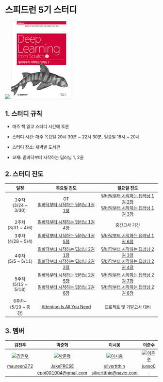 # 스피드런 5기 스터디
<p align = "left">
  <img src="https://github.com/WegraLee/deep-learning-from-scratch/blob/master/cover_image.jpg" width="200">
  <img src="https://github.com/ExcelsiorCJH/DLFromScratch2/blob/master/cover.jpg" width="200">
</p>

## 1. 스터디 규칙

- 매주 책 읽고 스터디 시간에 토론

- 스터디 시간: 매주 목요일 20시 30분 ~ 22시 30분, 일요일 18시 ~  20시

- 스터디 장소: 새벽벌 도서관

- 교재: 밑바닥부터 시작하는 딥러닝 1, 2권




## 2. 스터디 진도
|일정|목요일 진도|일요일 진도|
|:--:|:--:|:--:|
|1주차 <br> (3/24 ~ 3/30)| OT <br> [밑바닥부터 시작하는 딥러닝 1권 1장](https://github.com/JakeFRCSE/SpeedLearn05/tree/master/src/book01/ch01)| [밑바닥부터 시작하는 딥러닝 1권 2장](https://github.com/JakeFRCSE/SpeedLearn05/tree/master/src/book01/ch02) <br> [밑바닥부터 시작하는 딥러닝 1권 3장](https://github.com/JakeFRCSE/SpeedLearn05/tree/master/src/book01/ch03)|
|2주차 <br> (3/31 ~ 4/6)|[밑바닥부터 시작하는 딥러닝 1권 4장](https://github.com/JakeFRCSE/SpeedLearn05/tree/master/src/book01/ch04) | 중간고사 기간 |
|3주차 <br> (4/28 ~ 5/4)|[밑바닥부터 시작하는 딥러닝 1권 5장](https://github.com/JakeFRCSE/SpeedLearn05/tree/master/src/book01/ch05) | [밑바닥부터 시작하는 딥러닝 1권 6장](https://github.com/JakeFRCSE/SpeedLearn05/tree/master/src/book01/ch06) |
|4주차 <br> (5/5 ~ 5/11)|[밑바닥부터 시작하는 딥러닝 2권 1장](https://github.com/JakeFRCSE/SpeedLearn05/tree/master/src/book02/ch01) <br> [밑바닥부터 시작하는 딥러닝 2권 2장](https://github.com/JakeFRCSE/SpeedLearn05/tree/master/src/ch02) | [밑바닥부터 시작하는 딥러닝 2권 3장](https://github.com/JakeFRCSE/SpeedLearn05/tree/master/src/book02/ch03) <br> [밑바닥부터 시작하는 딥러닝 2권 4장](https://github.com/JakeFRCSE/SpeedLearn05/tree/master/src/book02/ch04) |
|5주차 <br> (5/12 ~ 5/18)|[밑바닥부터 시작하는 딥러닝 2권 5장](https://github.com/JakeFRCSE/SpeedLearn05/tree/master/src/book02/ch05) <br> [밑바닥부터 시작하는 딥러닝 2권 6장](https://github.com/JakeFRCSE/SpeedLearn05/tree/master/src/book02/ch06) | [밑바닥부터 시작하는 딥러닝 2권 7장](https://github.com/JakeFRCSE/SpeedLearn05/tree/master/src/book02/ch07) <br> [밑바닥부터 시작하는 딥러닝 2권 8장](https://github.com/JakeFRCSE/SpeedLearn05/tree/master/src/book02/ch08) |
|6주차~ <br> (5/19 ~ 종강)| [Attention Is All You Need](https://arxiv.org/pdf/1706.03762) | 프로젝트 및 기말고사 대비 |

## 3. 멤버
| 김진우 | 박준혁 | 이시웅 | 이준수 |
|:-------:|:-------:| :------: | :------: |
|<a href="https://github.com/maureen272"><img width="100px" alt="김진우" src="https://avatars.githubusercontent.com/u/105576797?v=4" /></a>|<a href="https://github.com/JakeFRCSE"><img width="100px" alt="박준혁" src="https://avatars.githubusercontent.com/u/162955476?v=4" /></a>|<a href="https://github.com/silverttthin"><img width="100px" alt="이시웅" src="https://avatars.githubusercontent.com/u/83443857?v=4" /></a>|<a href="https://github.com/junso0"><img width="100px" alt="이준수" src="https://avatars.githubusercontent.com/u/183038724?v=4" /></a>| 
| [maureen272](https://github.com/maureen272) | [JakeFRCSE](https://github.com/JakeFRCSE) | [silverttthin](https://github.com/silverttthin) | [junso0](https://github.com/junso0) |
| - | eppi001004@gmail.com  | silverttthin@naver.com | - |
